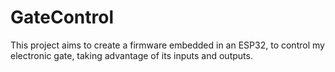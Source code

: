 # GateControl
This project aims to create a firmware embedded in an ESP32, to control my electronic gate, taking advantage of its inputs and outputs.
